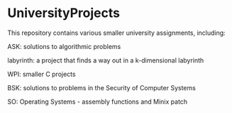 # UniversityProjects

This repository contains various smaller university assignments, including:

ASK: solutions to algorithmic problems

labyrinth: a project that finds a way out in a k-dimensional labyrinth

WPI: smaller C projects

BSK: solutions to problems in the Security of Computer Systems

SO: Operating Systems - assembly functions and Minix patch

